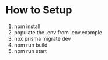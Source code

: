 # How to Setup 
1. npm install
2. populate the .env from .env.example
3. npx prisma migrate dev
4. npm run build
5. npm run start
